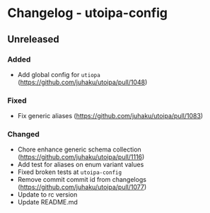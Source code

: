 # Changelog - utoipa-config

## Unreleased

### Added

* Add global config for `utiopa` (https://github.com/juhaku/utoipa/pull/1048)

### Fixed

* Fix generic aliases (https://github.com/juhaku/utoipa/pull/1083)

### Changed

* Chore enhance generic schema collection (https://github.com/juhaku/utoipa/pull/1116)
* Add test for aliases on enum variant values
* Fixed broken tests at `utoipa-config`
* Remove commit commit id from changelogs (https://github.com/juhaku/utoipa/pull/1077)
* Update to rc version
* Update README.md

